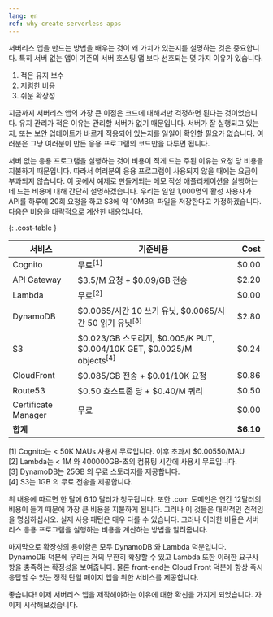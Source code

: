 ```yaml
---
lang: en
ref: why-create-serverless-apps
---
```


서버리스 앱을 만드는 방법을 배우는 것이 왜 가치가 있는지를 설명하는 것은 중요합니다. 특히 서버 없는 앱이 기존의 서버 호스팅 앱 보다 선호되는 몇 가지 이유가 있습니다.

1. 적은 유지 보수
2. 저렴한 비용
3. 쉬운 확장성

지금까지 서버리스 앱의 가장 큰 이점은 코드에 대해서만 걱정하면 된다는 것이었습니다. 유지 관리가 적은 이유는 관리할 서버가 없기 때문입니다. 서버가 잘 실행되고 있는지, 또는 보안 업데이트가 바르게 적용되어 있는지를 일일이 확인할 필요가 없습니다. 여러분은 그냥 여러분이 만든 응용 프로그램의 코드만을 다루면 됩니다.

서버 없는 응용 프로그램을 실행하는 것이 비용이 적게 드는 주된 이유는 요청 당 비용을 지불하기 때문입니다. 따라서 여러분의 응용 프로그램이 사용되지 않을 때에는 요금이 부과되지 않습니다. 이 곳에서 예제로 만들게되는 메모 작성 애플리케이션을 실행하는 데 드는 비용에 대해 간단히 설명하겠습니다. 우리는 일일 1,000명의 활성 사용자가 API를 하루에 20회 요청을 하고 S3에 약 10MB의 파일을 저장한다고 가정하겠습니다. 다음은 비용을 대략적으로 계산한 내용입니다.

{: .cost-table }

| 서비스 | 기준비용 | Cost |
| ------------------- | ------------- | -----:|
| Cognito             | 무료<sup>[1]</sup> | $0.00 |
| API Gateway         | $3.5/M 요청 + $0.09/GB 전송| $2.20 |
| Lambda              | 무료<sup>[2]</sup> | $0.00 |
| DynamoDB            | $0.0065/시간 10 쓰기 유닛, $0.0065/시간 50 읽기 유닛<sup>[3]</sup> | $2.80 |
| S3                  | $0.023/GB 스토리지, $0.005/K PUT, $0.004/10K GET, $0.0025/M objects<sup>[4]</sup> | $0.24 |
| CloudFront          | $0.085/GB 전송 + $0.01/10K 요청| $0.86 |
| Route53             | $0.50 호스트존 당 + $0.40/M 쿼리| $0.50 |
| Certificate Manager | 무료| $0.00 |
| **합계** | | **$6.10** |

[1] Cognito는 < 50K MAUs 사용시 무료입니다. 이후 초과시 $0.00550/MAU   
[2] Lambda는 < 1M 와 400000GB-초의 컴퓨팅 시간에 사용시 무료입니다.  
[3] DynamoDB는 25GB 의 무료 스토리지를 제공합니다.  
[4] S3는 1GB 의 무료 전송을 제공합니다.  

위 내용에 따르면 한 달에 6.10 달러가 청구됩니다. 또한 .com 도메인은 연간 12달러의 비용이 들기 때문에 가장 큰 비용을 지불하게 됩니다. 그러나 이 것들은 대략적인 견적임을 명심하십시오. 실제 사용 패턴은 매우 다를 수 있습니다. 그러나 이러한 비율은 서버리스 응용 프로그램을 실행하는 비용을 계산하는 방법을 알려줍니다.

마지막으로 확장성의 용이함은 모두 DynamoDB 와 Lambda 덕분입니다. DynamoDB 덕분에 우리는 거의 무한히 확장할 수 있고 Lambda 또한 이러한 요구사항을 충족하는 확정성을 보여줍니다. 물론 front-end는 Cloud Front 덕분에 항상 즉시 응답할 수 있는 정적 단일 페이지 앱을 위한 서비스를 제공합니다.

좋습니다! 이제 서버리스 앱을 제작해야하는 이유에 대한 확신을 가지게 되었습니다. 자 이제 시작해보겠습니다.

